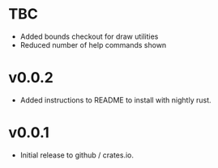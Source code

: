 # TBC
- Added bounds checkout for draw utilities
- Reduced number of help commands shown
# v0.0.2
- Added instructions to README to install with nightly rust. 
# v0.0.1
- Initial release to github / crates.io.
